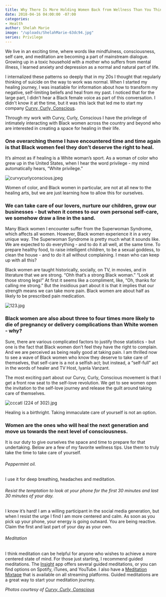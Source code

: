 ```yaml
---
title: Why There Is More Holding Women Back from Wellness Than You Think
date: 2018-04-16 04:00:00 -07:00
categories:
- Health
author: Shelah Marie
image: "/uploads/ShelahMarie-63dc94.jpg"
series: Privilege
---
```


We live in an exciting time, where words like mindfulness, consciousness, self care, and meditation are becoming a part of mainstream dialogue. Growing up in a toxic household with a mother who suffers from mental illness, I learned anxiety and depression as a normal and natural part of life.

I internalized these patterns so deeply that in my 20s I thought that regularly thinking of suicide on the way to work was normal. When I started my healing journey, I was insatiable for information about how to transform my negative, self-limiting beliefs and heal from my past. I noticed that for the large part, I didn't hear a Black female voice as part of this conversation. I didn't know it at the time, but it was this lack that led me to start my company [Curvy, Curly, Conscious](http://www.curvycurlyconscious.com/).  

Through my work with Curvy, Curly, Conscious I have the privilege of intimately interacting with Black women across the country and beyond who are interested in creating a space for healing in their life. 

### One overarching theme I have encountered time and time again is that Black women feel they don’t deserve the right to heal. 

It’s almost as if healing is a White woman’s sport. As a woman of color who grew up in the United States, when I hear the word privilege - my mind automatically hears, “White privilege.”  	

![curvycurlyconscious.jpeg](/uploads/curvycurlyconscious.jpeg)

Women of color, and Black women in particular, are not at all new to the healing arts, but we are just learning how to allow this for ourselves. 

### We can take care of our lovers, nurture our children, grow our businesses - but when it comes to our own personal self-care, we somehow draw a line in the sand. 

Many Black women I encounter suffer from the Superwoman Syndrome, which affects all women. However, Black women experience it in a very unique way. The Superwoman Syndrome is pretty much what it sounds like. We are expected to do everything - and to do it all well, at the same time. To prepare healthy food, to raise intelligent children, to be a sexual goddess, to clean the house - and to do it all without complaining. I mean who can keep up with all this?

Black women are taught historically, socially, on TV, in movies, and in literature that we are strong. “Ohh that’s a strong Black woman.” “Look at those strong legs!” At first it seems like a compliment, like, “Oh, thanks for calling me strong.” But the insidious part about it is that it implies that our strength means we can take more pain. Black women are about half as likely to be prescribed pain medication. 

![123.jpg](/uploads/123.jpg)

### Black women are also about three to four times more likely to die of pregnancy or delivery complications than White women - why?

Sure, there are various complicated factors to justify those statistics - but one is the fact that Black women don’t feel they have the right to complain. And we are perceived as being really good at taking pain. I am thrilled now to see a wave of Black women who know they deserve to take care of themselves, that self-care is a not a selfish act; but instead, a “self-full” act in the words of healer and TV Host, Iyanla Vanzant. 

The most exciting part about our Curvy, Curly, Conscious movement is that I get a front row seat to the self-love revolution. We get to see women open the invitation to the self-love journey and release the guilt around taking care of themselves. 

![cccatl (224 of 302).jpg](/uploads/cccatl%20(224%20of%20302).jpg)

Healing is a birthright. Taking immaculate care of yourself is not an option. 

### Women are the ones who will heal the next generation and move us towards the next level of consciousness. 

It is our duty to give ourselves the space and time to prepare for that undertaking. Below are a few of my favorite wellness tips. Use them to truly take the time to take care of yourself.

###### Peppermint oil. 

I use it for deep breathing, headaches and meditation.

###### Resist the temptation to look at your phone for the first 30 minutes and last 30 minutes of your day. 

I know it’s hard! I am a willing participant in the social media generation, but when I resist the urge I find I am more centered and calm. As soon as you pick up your phone, your energy is going outward. You are being reactive. Claim the first and last part of your day as your own.

###### Meditation

I think meditation can be helpful for anyone who wishes to achieve a more centered state of mind. For those just starting, I recommend guided meditations. The [Insight](https://itunes.apple.com/us/app/insight-timer-meditation-app/id337472899?mt=8) app offers several guided meditations, or you can find options on Spotify, iTunes, and YouTube. I also have a [Meditation Mixtape](https://open.spotify.com/album/3Fm01zC9lox7X0NP05bdbf) that is available on all streaming platforms. Guided meditations are a great way to start your meditation journey. 

_Photos courtesy of [Curvy, Curly, Conscious](http://www.curvycurlyconscious.com/)_